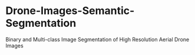 # Drone-Images-Semantic-Segmentation
Binary and Multi-class Image Segmentation of High Resolution Aerial Drone Images
